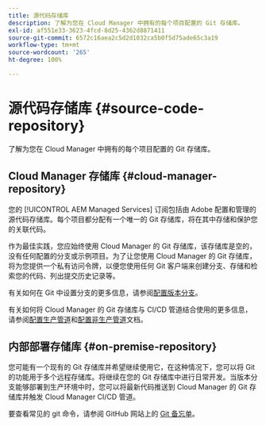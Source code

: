 ```yaml
---
title: 源代码存储库
description: 了解为您在 Cloud Manager 中拥有的每个项目配置的 Git 存储库。
exl-id: af551e33-3623-4fcd-8d25-4362d8871411
source-git-commit: 6572c16aea2c5d2d1032ca5b0f5d75ade65c3a19
workflow-type: tm+mt
source-wordcount: '265'
ht-degree: 100%

---
```



# 源代码存储库 {#source-code-repository}

了解为您在 Cloud Manager 中拥有的每个项目配置的 Git 存储库。

## Cloud Manager 存储库 {#cloud-manager-repository}

您的 [!UICONTROL AEM Managed Services] 订阅包括由 Adobe 配置和管理的源代码存储库。每个项目都分配有一个唯一的 Git 存储库，将在其中存储和保护您的关联代码。

作为最佳实践，您应始终使用 Cloud Manager 的 Git 存储库，该存储库是空的，没有任何配置的分支或示例项目。为了让您使用 Cloud Manager 的 Git 存储库，将为您提供一个私有访问令牌，以便您使用任何 Git 客户端来创建分支、存储和检索您的代码、列出提交历史记录等。

有关如何在 Git 中设置分支的更多信息，请参阅[配置版本分支](/help/getting-started/configuring-branches.md)。

有关如何将 Cloud Manager 的 Git 存储库与 CI/CD 管道结合使用的更多信息，请参阅[配置生产管道](/help/using/production-pipelines.md)和[配置非生产管道](/help/using/non-production-pipelines.md)文档。

## 内部部署存储库 {#on-premise-repository}

您可能有一个现有的 Git 存储库并希望继续使用它，在这种情况下，您可以将 Git 的功能用于多个远程存储库。将继续在您的 Git 存储库中进行日常开发。当版本分支能够部署到生产环境中时，您可以将最新代码推送到 Cloud Manager 的 Git 存储库并触发 Cloud Manager CI/CD 管道。

要查看常见的 git 命令，请参阅 GitHub 网站上的 [Git 备忘单](https://education.github.com/git-cheat-sheet-education.pdf)。
